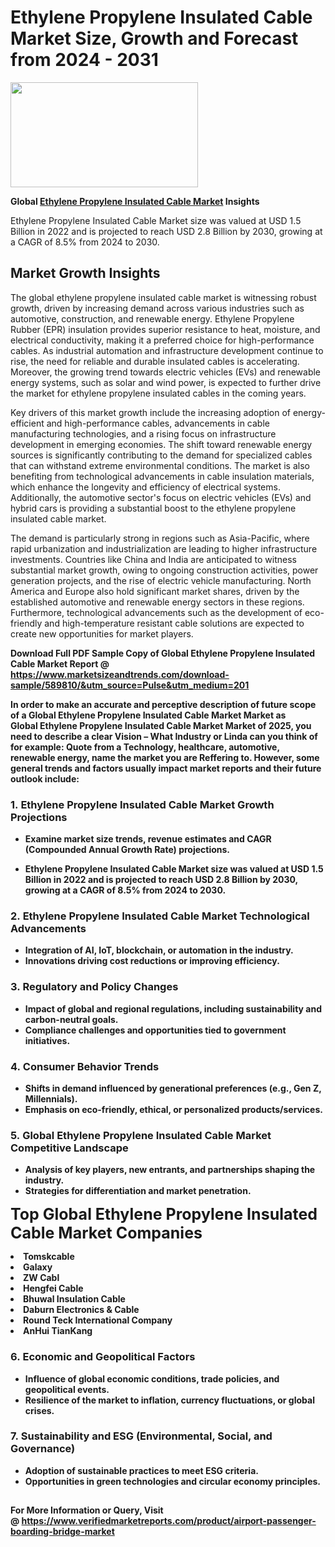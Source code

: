 <H1>Ethylene Propylene Insulated Cable Market Size, Growth and Forecast from 2024 - 2031</H1><img class="aligncenter size-medium wp-image-584254" src="https://thirdeyenews.in/wp-content/uploads/2024/09/Global-Market-Research-300x168.jpeg" alt="" width="300" height="168" /><p><strong>Global&nbsp;<a href="https://www.marketsizeandtrends.com/download-sample/589810/&amp;utm_source=Pulse&amp;utm_medium=201">Ethylene Propylene Insulated Cable Market</a> Insights</strong></p><p>Ethylene Propylene Insulated Cable Market size was valued at USD 1.5 Billion in 2022 and is projected to reach USD 2.8 Billion by 2030, growing at a CAGR of 8.5% from 2024 to 2030.</p><p><h2>Market Growth Insights</h2> <p>The global ethylene propylene insulated cable market is witnessing robust growth, driven by increasing demand across various industries such as automotive, construction, and renewable energy. Ethylene Propylene Rubber (EPR) insulation provides superior resistance to heat, moisture, and electrical conductivity, making it a preferred choice for high-performance cables. As industrial automation and infrastructure development continue to rise, the need for reliable and durable insulated cables is accelerating. Moreover, the growing trend towards electric vehicles (EVs) and renewable energy systems, such as solar and wind power, is expected to further drive the market for ethylene propylene insulated cables in the coming years.</p> <p><strong></strong></p> <p>Key drivers of this market growth include the increasing adoption of energy-efficient and high-performance cables, advancements in cable manufacturing technologies, and a rising focus on infrastructure development in emerging economies. The shift toward renewable energy sources is significantly contributing to the demand for specialized cables that can withstand extreme environmental conditions. The market is also benefiting from technological advancements in cable insulation materials, which enhance the longevity and efficiency of electrical systems. Additionally, the automotive sector's focus on electric vehicles (EVs) and hybrid cars is providing a substantial boost to the ethylene propylene insulated cable market.</p> <p>The demand is particularly strong in regions such as Asia-Pacific, where rapid urbanization and industrialization are leading to higher infrastructure investments. Countries like China and India are anticipated to witness substantial market growth, owing to ongoing construction activities, power generation projects, and the rise of electric vehicle manufacturing. North America and Europe also hold significant market shares, driven by the established automotive and renewable energy sectors in these regions. Furthermore, technological advancements such as the development of eco-friendly and high-temperature resistant cable solutions are expected to create new opportunities for market players.</p> <p><strong></p><p><span class=""><strong>Download Full PDF Sample Copy of Global Ethylene Propylene Insulated Cable Market Report</strong> @ <a href="https://www.marketsizeandtrends.com/download-sample/589810/&amp;utm_source=Pulse&amp;utm_medium=201" target="_blank">https://www.marketsizeandtrends.com/download-sample/589810/&amp;utm_source=Pulse&amp;utm_medium=201</a></span></p><p>In order to make an accurate and perceptive description of future scope of a Global&nbsp;Ethylene Propylene Insulated Cable Market Market as Global&nbsp;Ethylene Propylene Insulated Cable Market Market of 2025, you need to describe a clear Vision &ndash; What Industry or Linda can you think of for example: Quote from a Technology, healthcare, automotive, renewable energy, name the market you are Reffering to. However, some general trends and factors usually impact market reports and their future outlook include:</p><h3>1.&nbsp;<strong>Ethylene Propylene Insulated Cable Market Growth Projections</strong></h3><ul><li>Examine market size trends, revenue estimates and CAGR (Compounded Annual Growth Rate) projections.</li><li><p>Ethylene Propylene Insulated Cable Market size was valued at USD 1.5 Billion in 2022 and is projected to reach USD 2.8 Billion by 2030, growing at a CAGR of 8.5% from 2024 to 2030.</p></li></ul><h3>2.&nbsp;<strong>Ethylene Propylene Insulated Cable Market Technological Advancements</strong></h3><ul><li>Integration of AI, IoT, blockchain, or automation in the industry.</li><li>Innovations driving cost reductions or improving efficiency.</li></ul><h3>3.&nbsp;<strong>Regulatory and Policy Changes</strong></h3><ul><li>Impact of global and regional regulations, including sustainability and carbon-neutral goals.</li><li>Compliance challenges and opportunities tied to government initiatives.</li></ul><h3>4.&nbsp;<strong>Consumer Behavior Trends</strong></h3><ul><li>Shifts in demand influenced by generational preferences (e.g., Gen Z, Millennials).</li><li>Emphasis on eco-friendly, ethical, or personalized products/services.</li></ul><h3>5.&nbsp;<strong>Global Ethylene Propylene Insulated Cable Market Competitive Landscape</strong></h3><ul><li>Analysis of key players, new entrants, and partnerships shaping the industry.</li><li>Strategies for differentiation and market penetration.</li></ul><p data-pm-slice="1 1 []"><span style="color: inherit; font-family: inherit; font-size: 25px;">Top Global Ethylene Propylene Insulated Cable Market Companies</span></p><div class="" data-test-id=""><p><li>Tomskcable</li><li> Galaxy</li><li> ZW Cabl</li><li> Hengfei Cable</li><li> Bhuwal Insulation Cable</li><li> Daburn Electronics & Cable</li><li> Round Teck International Company</li><li> AnHui TianKang</li></p></div><h3>6.&nbsp;<strong>Economic and Geopolitical Factors</strong></h3><ul><li>Influence of global economic conditions, trade policies, and geopolitical events.</li><li>Resilience of the market to inflation, currency fluctuations, or global crises.</li></ul><h3>7.&nbsp;<strong>Sustainability and ESG (Environmental, Social, and Governance)</strong></h3><ul><li>Adoption of sustainable practices to meet ESG criteria.</li><li>Opportunities in green technologies and circular economy principles.</li></ul><h2><strong style="font-size: 14px;">For More Information or Query, Visit @&nbsp;</strong><a style="background-color: #ffffff; font-size: 14px;" href="https://www.marketsizeandtrends.com/report/ethylene-propylene-insulated-cable-market/" target="_blank">https://www.verifiedmarketreports.com/product/airport-passenger-boarding-bridge-market</a></h2>
